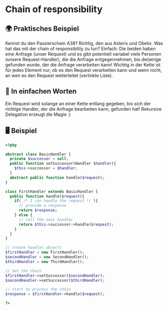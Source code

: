 # Chain of responsibility

## 🌍 Praktisches Beispiel

Kennst du den Passierschein A38? Richtig, den aus Asterix und Obelix. Was hat das mit der chain of responsibility zu tun? Einfach: Die beiden haben eine Anfrage  (unser Request) und es gibt potentiell variabel viele Personen (unsere Request-Handler), die die Anfrage entgegennehmen, bis derjenige gefunden wurde, der die Anfrage verarbeiten kann! Wichtig in der Kette ist für jedes Element nur, ob es den Request verarbeiten kann und wenn nicht, an wen es den Request weiterleitet (verlinkte Liste). 

## 💬 In einfachen Worten

Ein Request wird solange an einer Kette entlang gegeben, bis sich der richtige Handler, der die Anfrage bearbeiten kann, gefunden hat! Rekursive Delegation erzeugt die Magie :)

## 🖥 Beispiel

```php 
<?php 

abstract class BasicHandler {
  private $successor = null;
  public function setSuccessor(Handler $handler){
    $this->successor = $handler;
  }
  abstract public function handle($request);
}

class FirstHandler extends BasicHandler {
  public function handle($request){
    if( /* I can handle the request */ ){
      // provide a response
      return $response;
    } else {
      // call the next handler
      return $this->successor->handle($request);
    }    
  }
}

// create handler objects
$firstHandler = new FirstHandler();
$secondHandler = new SecondHandler();
$thirdHandler = new ThirdHandler();

// Set the chain
$firstHandler->setSuccessor($secondHandler);
$secondHandler->setSuccessor($thirdHandler);

// start to process the chain
$response = $firstHandler->handle($request);

?>
```